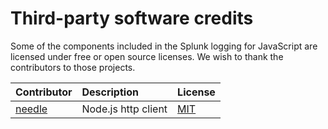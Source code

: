 # Third-party software credits

Some of the components included in the Splunk logging for JavaScript are licensed under free or open source licenses. We wish to thank the contributors to those projects.

| Contributor | Description | License |
|:----------- |:----------- |:------- |
| [needle](https://github.com/tomas/needle) | Node.js http client | [MIT](https://github.com/splunk/splunk-sdk-javascript/blob/master/licenses/LICENSE-NEEDLE) |